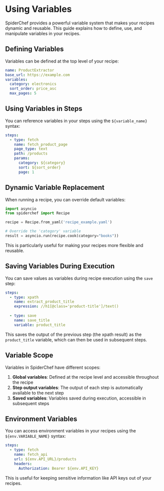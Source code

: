 # Using Variables

SpiderChef provides a powerful variable system that makes your recipes dynamic and reusable. This guide explains how to define, use, and manipulate variables in your recipes.

## Defining Variables

Variables can be defined at the top level of your recipe:

```yaml
name: ProductExtractor
base_url: https://example.com
variables:
  category: electronics
  sort_order: price_asc
  max_pages: 5
```

## Using Variables in Steps

You can reference variables in your steps using the `${variable_name}` syntax:

```yaml
steps:
  - type: fetch
    name: fetch_product_page
    page_type: text
    path: /products
    params:
      category: ${category}
      sort: ${sort_order}
      page: 1
```

## Dynamic Variable Replacement

When running a recipe, you can override default variables:

```python
import asyncio
from spiderchef import Recipe

recipe = Recipe.from_yaml('recipe_example.yaml')

# Override the 'category' variable
result = asyncio.run(recipe.cook(category="books"))
```

This is particularly useful for making your recipes more flexible and reusable.

## Saving Variables During Execution

You can save values as variables during recipe execution using the `save` step:

```yaml
steps:
  - type: xpath
    name: extract_product_title
    expression: //h1[@class='product-title']/text()
  
  - type: save
    name: save_title
    variable: product_title
```

This saves the output of the previous step (the xpath result) as the `product_title` variable, which can then be used in subsequent steps.

## Variable Scope

Variables in SpiderChef have different scopes:

1. **Global variables**: Defined at the recipe level and accessible throughout the recipe
2. **Step output variables**: The output of each step is automatically available to the next step
3. **Saved variables**: Variables saved during execution, accessible in subsequent steps


## Environment Variables

You can access environment variables in your recipes using the `${env.VARIABLE_NAME}` syntax:

```yaml
steps:
  - type: fetch
    name: fetch_api
    url: ${env.API_URL}/products
    headers:
      Authorization: Bearer ${env.API_KEY}
```

This is useful for keeping sensitive information like API keys out of your recipes.
